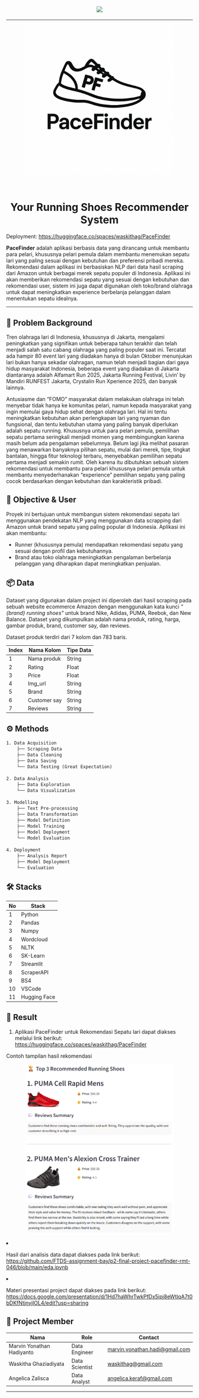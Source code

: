 <h3 style="text-align: center;">
  <img src="https://readme-typing-svg.herokuapp.com/?font=Open+Sans&weight=700&color=000000&size=50&center=true&vCenter=true&width=1000&height=70&duration=3000&lines=Hello+Runner%2C+welcome+to+PaceFinder">
</h3>

---

<p align="center">
  <img src="./images/logo.png" width=400 align="center">
</p>
<h1 align="center">
<br>
Your Running Shoes Recommender System
</h1>

Deployment: https://huggingface.co/spaces/waskithag/PaceFinder

**PaceFinder**  adalah aplikasi berbasis data yang dirancang untuk membantu para pelari, khususnya pelari pemula dalam membantu menemukan sepatu lari yang paling sesuai dengan kebutuhan dan preferensi pribadi mereka. Rekomendasi dalam aplikasi ini berbasiskan NLP dari data hasil scraping dari Amazon untuk berbagai merek sepatu populer di Indonesia. Aplikasi ini akan memberikan rekomendasi sepatu yang sesuai dengan kebutuhan dan rekomendasi user, sistem ini juga dapat digunakan oleh toko/brand olahraga untuk dapat meningkatkan experience berbelanja pelanggan dalam menentukan sepatu idealnya.

---

## 📖 Problem Background 

Tren olahraga lari di Indonesia, khususnya di Jakarta, mengalami peningkatkan yang signifikan untuk beberapa tahun terakhir dan telah menjadi salah satu cabang olahraga yang paling populer saat ini. Tercatat ada hampir 80 event lari yang diadakan hanya di bulan Oktober menunjukan lari bukan hanya sekadar olahragan, namun telah menjadi bagian dari gaya hidup masyarakat Indonesia, beberapa event yang diadakan di Jakarta diantaranya adalah Alfamart Run 2025, Jakarta Running Festival, Livin’ by Mandiri RUNFEST Jakarta, Crystalin Run Xperience 2025, dan banyak lainnya. 

Antusiasme dan “FOMO” masyarakat dalam melakukan olahraga ini telah menyebar tidak hanya ke komunitas pelari, namun kepada masyarakat yang ingin memulai gaya hidup sehat dengan olahraga lari. Hal ini tentu meningkatkan kebutuhan akan perlengkapan lari yang nyaman dan fungsional, dan tentu kebutuhan utama yang paling banyak diperlukan adalah sepatu running. Khususnya untuk para pelari pemula, pemilihan sepatu pertama seringkali menjadi momen yang membingungkan karena masih belum ada pengalaman sebelumnya. Belum lagi jika melihat pasaran yang menawarkan banyaknya pilihan sepatu, mulai dari merek, tipe, tingkat bantalan, hingga fitur teknologi terbaru, menyebabkan pemilihan sepatu pertama menjadi semakin rumit. Oleh karena itu dibutuhkan sebuah sistem rekomendasi untuk membantu para pelari khususnya pelari pemula untuk membantu menyederhanakan “experience” pemilihan sepatu yang paling cocok berdasarkan dengan kebutuhan dan karakteristik pribadi.


## 🎯 Objective & User

Proyek ini bertujuan untuk membangun sistem rekomendasi sepatu lari menggunakan pendekatan NLP yang menggunakan data scrapping dari Amazon untuk brand sepatu yang paling popular di Indonesia. Aplikasi ini akan membantu:
*	Runner (khususnya pemula) mendapatkan rekomendasi sepatu yang sesuai dengan profil dan kebutuhannya.
*	Brand atau toko olahraga meningkatkan pengalaman berbelanja pelanggan yang diharapkan dapat meningkatkan penjualan.


## 📦 Data

Dataset yang digunakan dalam project ini diperoleh dari hasil scraping pada sebuah website ecommerce Amazon dengan menggunakan kata kunci *"{brand} running shoes"* untuk brand Nike, Adidas, PUMA, Reebok, dan New Balance. Dataset yang dikumpulkan adalah nama produk, rating, harga, gambar produk, brand, customer say, dan reviews.

Dataset produk terdiri dari 7 kolom dan 783 baris.

| Index | Nama Kolom | Tipe Data |
| --- | --- | --- |
| 1 | Nama produk | String |
| 2 | Rating | Float | 
| 3 | Price | Float |
| 4 | Img_url | String |
| 5 | Brand | String |
| 6 | Customer say | String |
| 7 | Reviews | String |

## ⚙️ Methods


```
1. Data Acquisition
    ├── Scraping Data
    ├── Data Cleaning
    ├── Data Saving
    └── Data Testing (Great Expectation)

2. Data Analysis
    ├── Data Exploration
    └── Data Visualization

3. Modelling
    ├── Text Pre-processing
    ├── Data Transformation
    ├── Model Definition
    ├── Model Training
    ├── Model Deployment
    └── Model Evaluation

4. Deployment
    ├── Analysis Report
    ├── Model Deployment
    └── Evaluation
```

## 🛠️ Stacks


| No | Stack |
| --- | --- |
| 1 | Python | 
| 2 | Pandas |
| 3 | Numpy |
| 4 | Wordcloud |
| 5 | NLTK |
| 6 | SK-Learn |
| 7 | Streamlit |
| 8 | ScraperAPI |
| 9 | BS4 |
| 10 | VSCode |
| 11 | Hugging Face |

## 🚀 Result
1. Aplikasi PaceFinder untuk Rekomendasi Sepatu lari dapat diakses melalui link berikut: \
https://huggingface.co/spaces/waskithag/PaceFinder

Contoh tampilan hasil rekomendasi
<p align="center">
  <img src="./images/contoh_rekomendasi.png" width=400 align="center">
</p

2. Hasil dari analisis data dapat diakses pada link berikut: \
https://github.com/FTDS-assignment-bay/p2-final-project-pacefinder-rmt-046/blob/main/eda.ipynb

3. Materi presentasi project dapat diakses pada link berikut: \
https://docs.google.com/presentation/d/1Hd7haWhrTwkPfDx5ipj8eWtlqA7t0bDKfNtjnyjlOL4/edit?usp=sharing

## 🧠 Project Member
| Nama | Role | Contact |
| --- | --- | --- |
| Marvin Yonathan Hadiyanto | Data Engineer | [marvin.yonathan.hadi@gmail.com](mailto:marvin.yonathan.hadi@gmail.com) |
| Waskitha Ghaziadiyata | Data Scientist | [waskithag@gmail.com](mailto:waskithag@gmail.com) |
| Angelica Zalisca | Data Analyst | [angelica.keraf@gmail.com](mailto:angelica.keraf@gmail.com) |
---

